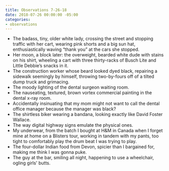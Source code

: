 ```yaml
---
title: Observations 7-26-18
date: 2018-07-26 00:00:00 -05:00
categories:
- observations
---
```


- The badass, tiny, older white lady, crossing the street and stopping traffic with her cart, wearing pink shorts and a big sun hat, enthusiastically waving “thank you” at the cars she stopped.
- Her moon, a block later: the overweight, bearded white dude with stains on his shirt, wheeling a cart with three thirty-racks of Busch Lite and Little Debbie’s snacks in it.
- The construction worker whose beard looked dyed black, repairing a sidewalk seemingly by himself, throwing two-by-fours off of a tilted dump truck and grimacing.
- The moody lighting of the dental surgeon waiting room.
- The nauseating, textured, brown vortex commercial painting in the dental x-ray room.
- Accidentally insinuating that my mom might not want to call the dental office manager because the manager was black?
- The shirtless biker wearing a bandana, looking exactly like David Foster Wallace.
- The way digital highway signs emulate the physical ones.
- My underwear, from the batch I bought at H&M in Canada when I forget mine at home on a Blisters tour, working in tandem with my pants, too tight to comfortably play the drum beat I was trying to play.
- The four-dollar Indian food from Devon, spicier than I bargained for, making me think I was gonna puke.
- The guy at the bar, smiling all night, happening to use a wheelchair, ogling girls' butts.